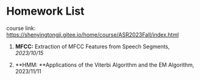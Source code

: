 # Homework List

course link: https://shenyingtongji.gitee.io/home/course/ASR2023Fall/index.html

1. **MFCC:** Extraction of MFCC Features from Speech Segments, *2023/10/15*

1. **HMM: **Applications of the Viterbi Algorithm and the EM Algorithm, 2023/11/11

   